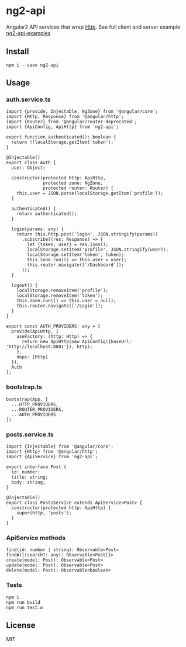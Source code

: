# ng2-api

Angular2 API services that wrap [Http](https://angular.io/docs/ts/latest/api/http/index/Http-class.html).
See full client and server example [ng2-api-examples](https://github.com/tb/ng2-api-examples)

## Install

    npm i --save ng2-api

## Usage

### auth.service.ts

    import {provide, Injectable, NgZone} from '@angular/core';
    import {Http, Response} from '@angular/http';
    import {Router} from '@angular/router-deprecated';
    import {ApiConfig, ApiHttp} from 'ng2-api';
    
    export function authenticated(): boolean {
      return !!localStorage.getItem('token');
    }
    
    @Injectable()
    export class Auth {
      user: Object;
    
      constructor(protected http: ApiHttp,
                  protected zone: NgZone,
                  protected router: Router) {
        this.user = JSON.parse(localStorage.getItem('profile'));
      }
    
      authenticated() {
        return authenticated();
      }
    
      login(params: any) {
        return this.http.post('login', JSON.stringify(params))
          .subscribe((res: Response) => {
            let {token, user} = res.json();
            localStorage.setItem('profile', JSON.stringify(user));
            localStorage.setItem('token', token);
            this.zone.run(() => this.user = user);
            this.router.navigate(['/Dashboard']);
          });
      }
    
      logout() {
        localStorage.removeItem('profile');
        localStorage.removeItem('token');
        this.zone.run(() => this.user = null);
        this.router.navigate(['/Login']);
      }
    }
    
    export const AUTH_PROVIDERS: any = [
      provide(ApiHttp, {
        useFactory: (http: Http) => {
          return new ApiHttp(new ApiConfig({baseUrl: 'http://localhost:8081'}), http);
        },
        deps: [Http]
      }),
      Auth
    ];

### bootstrap.ts

    bootstrap(App, [
      ...HTTP_PROVIDERS,
      ...ROUTER_PROVIDERS,
      ...AUTH_PROVIDERS
    ])

### posts.service.ts

    import {Injectable} from '@angular/core';
    import {Http} from '@angular/http';
    import {ApiService} from 'ng2-api';
    
    export interface Post {
      id: number;
      title: string;
      body: string;
    }
    
    @Injectable()
    export class PostsService extends ApiService<Post> {
      constructor(protected http: ApiHttp) {
        super(http, 'posts');
      }
    }

### ApiService methods

    find(id: number | string): Observable<Post>
    findAll(search?: any): Observable<Post[]>
    create(model: Post): Observable<Post>
    update(model: Post): Observable<Post>
    delete(model: Post): Observable<boolean>

### Tests

    npm i
    npm run build
    npm run test:w

## License

MIT
